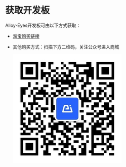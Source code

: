 # 获取开发板

Alloy-Eyes开发板可由以下方式获取：

* [淘宝购买链接](https://shop335460837.taobao.com/index.htm)
* 其他购买方式：扫描下方二维码，关注公众号进入商城

   ![](../.gitbook/assets/ercode.jpg)

